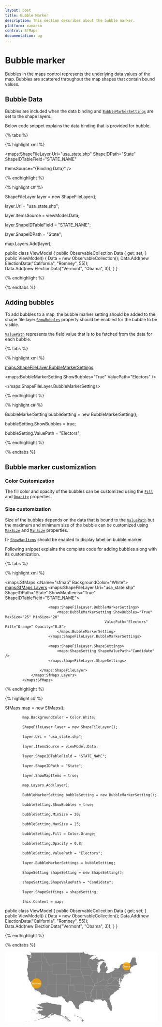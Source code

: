 ```yaml
---
layout: post
title: Bubble Marker
description: This section describes about the bubble marker.
platform: xamarin
control: SfMaps
documentation: ug
---
```

# Bubble marker

Bubbles in the maps control represents the underlying data values of the map. Bubbles are scattered throughout the map shapes that contain bound values.

## Bubble Data

Bubbles are included when the data binding and [`BubbleMarkerSettings`](https://help.syncfusion.com/cr/cref_files/xamarin/sfmaps/Syncfusion.SfMaps.XForms~Syncfusion.SfMaps.XForms.ShapeFileLayer~BubbleMarkerSettings.html# ) are set to the shape layers.

Below code snippet explains the data binding that is provided for bubble.

{% tabs %}

{% highlight xml %}

<maps:ShapeFileLayer  Uri="usa_state.shp"  ShapeIDPath="State"  ShapeIDTableField="STATE_NAME" 

ItemsSource="{Binding Data}"    />

{% endhighlight %}

{% highlight c# %}

ShapeFileLayer layer = new ShapeFileLayer();

layer.Uri = "usa_state.shp";

layer.ItemsSource = viewModel.Data;

layer.ShapeIDTableField = "STATE_NAME";

layer.ShapeIDPath = "State";

map.Layers.Add(layer);

public class ViewModel
    {
        public ObservableCollection<ElectionData> Data { get; set; }
        public ViewModel()
        {
            Data = new ObservableCollection<ElectionData>();
            Data.Add(new ElectionData("California", "Romney", 55));            
            Data.Add(new ElectionData("Vermont", "Obama", 3));
        }
    }

{% endhighlight %}

{% endtabs %}

## Adding bubbles

To add bubbles to a map, the bubble marker setting should be added to the shape file layer.[`ShowBubbles`](https://help.syncfusion.com/cr/cref_files/xamarin/sfmaps/Syncfusion.SfMaps.XForms~Syncfusion.SfMaps.XForms.BubbleMarkerSetting~ShowBubbles.html#) property should be enabled for the bubble to be visible.

[`ValuePath`](https://help.syncfusion.com/cr/cref_files/xamarin/sfmaps/Syncfusion.SfMaps.XForms~Syncfusion.SfMaps.XForms.BubbleMarkerSetting~ValuePath.html#) represents the field value that is to be fetched from the data for each bubble.


{% tabs %}

{% highlight xml %}

<maps:ShapeFileLayer.BubbleMarkerSettings>

<maps:BubbleMarkerSetting ShowBubbles="True"  ValuePath="Electors" />

</maps:ShapeFileLayer.BubbleMarkerSettings>

{% endhighlight %}

{% highlight c# %}

BubbleMarkerSetting bubbleSetting = new BubbleMarkerSetting();

bubbleSetting.ShowBubbles = true;

bubbleSetting.ValuePath = "Electors";

{% endhighlight %}

{% endtabs %}

## Bubble marker customization

### Color Customization

The fill color and opacity of the bubbles can be customized using the [`Fill`](https://help.syncfusion.com/cr/cref_files/xamarin/sfmaps/Syncfusion.SfMaps.XForms~Syncfusion.SfMaps.XForms.BubbleMarkerSetting~Fill.html#) and [`Opacity`](https://help.syncfusion.com/cr/cref_files/xamarin/sfmaps/Syncfusion.SfMaps.XForms~Syncfusion.SfMaps.XForms.BubbleMarkerSetting~Opacity.html#)  properties.

### Size customization

Size of the bubbles depends on the data that is bound to the [`ValuePath`](https://help.syncfusion.com/cr/cref_files/xamarin/sfmaps/Syncfusion.SfMaps.XForms~Syncfusion.SfMaps.XForms.BubbleMarkerSetting~ValuePath.html#) but the maximum and minimum size of the bubble can be customized using [`MaxSize`](https://help.syncfusion.com/cr/cref_files/xamarin/sfmaps/Syncfusion.SfMaps.XForms~Syncfusion.SfMaps.XForms.BubbleMarkerSetting~MaxSize.html#) and [`MinSize`](https://help.syncfusion.com/cr/cref_files/xamarin/sfmaps/Syncfusion.SfMaps.XForms~Syncfusion.SfMaps.XForms.BubbleMarkerSetting~MinSize.html#) properties.

I> [`ShowMapItems`](https://help.syncfusion.com/cr/cref_files/xamarin/sfmaps/Syncfusion.SfMaps.XForms~Syncfusion.SfMaps.XForms.ShapeFileLayer~ShowMapItems.html) should be enabled to display label on bubble marker.

Following snippet explains the complete code for adding bubbles along with its customization.

{% tabs %}

{% highlight xml %}

 <maps:SfMaps x:Name="sfmap"  BackgroundColor="White">                
                <maps:SfMaps.Layers>
                    <maps:ShapeFileLayer Uri="usa_state.shp" ShapeIDPath="State" ShowMapItems="True"
                                         ShapeIDTableField="STATE_NAME">

                        <maps:ShapeFileLayer.BubbleMarkerSettings>
                            <maps:BubbleMarkerSetting ShowBubbles="True"  MaxSize="25" MinSize="20"
                                                  ValuePath="Electors" Fill="Orange" Opacity="0.8">
                            </maps:BubbleMarkerSetting>
                        </maps:ShapeFileLayer.BubbleMarkerSettings>

                        <maps:ShapeFileLayer.ShapeSettings>
                            <maps:ShapeSetting ShapeValuePath="Candidate" />
                        </maps:ShapeFileLayer.ShapeSettings>
                        
                    </maps:ShapeFileLayer>
                </maps:SfMaps.Layers>
            </maps:SfMaps>

{% endhighlight %}

{% highlight c# %}

 SfMaps map = new SfMaps();

            map.BackgroundColor = Color.White;

            ShapeFileLayer layer = new ShapeFileLayer();

            layer.Uri = "usa_state.shp";            

            layer.ItemsSource = viewModel.Data;

            layer.ShapeIDTableField = "STATE_NAME";

            layer.ShapeIDPath = "State";

            layer.ShowMapItems = true;

            map.Layers.Add(layer);

            BubbleMarkerSetting bubbleSetting = new BubbleMarkerSetting();

            bubbleSetting.ShowBubbles = true;

            bubbleSetting.MinSize = 20;

            bubbleSetting.MaxSize = 25;

            bubbleSetting.Fill = Color.Orange;

            bubbleSetting.Opacity = 0.8;

            bubbleSetting.ValuePath = "Electors";

            layer.BubbleMarkerSettings = bubbleSetting;

            ShapeSetting shapeSetting = new ShapeSetting();

            shapeSetting.ShapeValuePath = "Candidate";

            layer.ShapeSettings = shapeSetting;

            this.Content = map;

public class ViewModel
    {
        public ObservableCollection<ElectionData> Data { get; set; }
        public ViewModel()
        {
            Data = new ObservableCollection<ElectionData>();
            Data.Add(new ElectionData("California", "Romney", 55));            
            Data.Add(new ElectionData("Vermont", "Obama", 3));
        }
    }

{% endhighlight %}

{% endtabs %}

![](Images/BubbleMarker_img1.jpeg)


